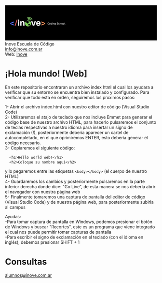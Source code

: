 ![Inove banner](inove.jpg)
Inove Escuela de Código\
info@inove.com.ar\
Web: [Inove](http://inove.com.ar)

# ¡Hola mundo! [Web]
En este repositorio encontraran un archivo index html el cual los ayudara a verificar que su entorno se encuentra bien instalado y configurado. Para verificar que todo esta en orden, seguiremos los proximos pasos:

1- Abrir el archivo index.html con nuestro editor de código (Visual Studio Code) <br>
2- Utilizaremos el atajo de teclado que nos incluye Emmet para generar el código base de nuestro archivo HTML, para hacerlo pulsaremos el conjunto de teclas respectivas a nuestro idioma para insertar un signo de exclamación (!), posteriormente debería aparecer un cartel de autocompletado, en el que oprimiremos ENTER, esto debería generar el código necesario.<br>
3- Copiaremos el siguiente código: 
```
  <h1>Hello world web!</h1>
  <h2>Coloque su nombre aquí</h2>
 ```
y lo pegaremos entre las etiquetas ```<body></body>```  (el cuerpo de nuestro HTML)<br>
4- Guardaremos los cambios y posteriormente pulsaremos en la parte inferior derecha donde dice: "Go Live", de esta manera se nos debería abrir el navegador con nuestra página web<br>
5- Finalmente tomaremos una captura de pantalla del editor de código (Visual Studio Code) y de nuestra página web, para posteriormente subirla al campus<br>

Ayudas:<br>
          -Para tomar captura de pantalla en Windows, podemos presionar el botón de Windows y buscar "Recortes", este es un programa que viene integrado el cual nos puede permitir tomar capturas de pantalla<br>
          -Para escribir el signo de exclamación en el teclado (con el idioma en inglés), debemos presionar SHIFT + 1

# Consultas
alumnos@inove.com.ar
